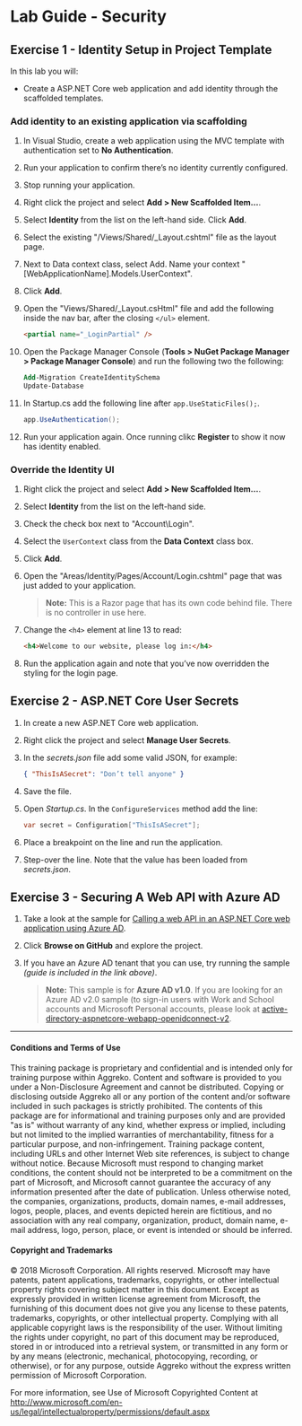 # Lab Guide - Security

## Exercise 1 - Identity Setup in Project Template
In this lab you will:
* Create a ASP.NET Core web application and add identity through the scaffolded templates.

### Add identity to an existing application via scaffolding

1. In Visual Studio, create a web application using the MVC template with authentication set to **No Authentication**.

2. Run your application to confirm there’s no identity currently configured.

3. Stop running your application.

4. Right click the project and select **Add > New Scaffolded Item…**.

5. Select **Identity** from the list on the left-hand side. Click **Add**.

7. Select the existing "/Views/Shared/_Layout.cshtml" file as the layout page.

8. Next to Data context class, select Add. Name your context "[WebApplicationName].Models.UserContext".

9.	Click **Add**.

10.	Open the "Views/Shared/_Layout.csHtml" file and add the following inside the nav bar, after the closing ```</ul>``` element.

    ```html
    <partial name="_LoginPartial" />
    ```

11.	Open the Package Manager Console (**Tools > NuGet Package Manager > Package Manager Console**) and run the following two the following:

    ```ps
    Add-Migration CreateIdentitySchema
    Update-Database
    ```
12.	In Startup.cs add the following line after ```app.UseStaticFiles();```.

    ```c#
    app.UseAuthentication();
    ```

13.	Run your application again. Once running clikc **Register** to show it now has identity enabled.

### Override the Identity UI

1. Right click the project and select **Add > New Scaffolded Item…**.

2. Select **Identity** from the list on the left-hand side.

3. Check the check box next to "Account\Login".

4. Select the ```UserContext``` class from the **Data Context** class box.

5. Click **Add**.

6. Open the "Areas/Identity/Pages/Account/Login.cshtml" page that was just added to your application.

    > **Note:** This is a Razor page that has its own code behind file. There is no controller in use here.

8. Change the ```<h4>``` element at line 13 to read:

    ```html
    <h4>Welcome to our website, please log in:</h4>
    ```

9. Run the application again and note that you’ve now overridden the styling for the login page.

## Exercise 2 - ASP.NET Core User Secrets

1. In create a new ASP.NET Core web application.

2. Right click the project and select **Manage User Secrets**.

3. In the *secrets.json* file add some valid JSON, for example:

    ```json
    { "ThisIsASecret": "Don’t tell anyone" }
    ```

4. Save the file.

5. Open *Startup.cs*. In the ```ConfigureServices``` method add the line:

    ```c#
    var secret = Configuration["ThisIsASecret"];
    ```

6. Place a breakpoint on the line and run the application.

7. Step-over the line. Note that the value has been loaded from *secrets.json*.

## Exercise 3 - Securing A Web API with Azure AD

1. Take a look at the sample for [Calling a web API in an ASP.NET Core web application using Azure AD](https://azure.microsoft.com/en-gb/resources/samples/active-directory-dotnet-webapp-webapi-openidconnect-aspnetcore/).

2. Click **Browse on GitHub** and explore the project. 

3. If you have an Azure AD tenant that you can use, try running the sample *(guide is included in the link above)*.

    > **Note:** This sample is for **Azure AD v1.0**. If you are looking for an Azure AD v2.0 sample (to sign-in users with Work and School accounts and Microsoft Personal accounts, please look at [active-directory-aspnetcore-webapp-openidconnect-v2](https://github.com/Azure-Samples/active-directory-aspnetcore-webapp-openidconnect-v2).

___
#### Conditions and Terms of Use

This training package is proprietary and confidential and is intended only for training purpose within Aggreko. Content and software is provided to you under a Non-Disclosure Agreement and cannot be distributed. Copying or disclosing outside Aggreko all or any portion of the content and/or software included in such packages is strictly prohibited.
The contents of this package are for informational and training purposes only and are provided "as is" without warranty of any kind, whether express or implied, including but not limited to the implied warranties of merchantability, fitness for a particular purpose, and non-infringement.
Training package content, including URLs and other Internet Web site references, is subject to change without notice. Because Microsoft must respond to changing market conditions, the content should not be interpreted to be a commitment on the part of Microsoft, and Microsoft cannot guarantee the accuracy of any information presented after the date of publication. Unless otherwise noted, the companies, organizations, products, domain names, e-mail addresses, logos, people, places, and events depicted herein are fictitious, and no association with any real company, organization, product, domain name, e-mail address, logo, person, place, or event is intended or should be inferred.

#### Copyright and Trademarks
© 2018 Microsoft Corporation. All rights reserved.
Microsoft may have patents, patent applications, trademarks, copyrights, or other intellectual property rights covering subject matter in this document. Except as expressly provided in written license agreement from Microsoft, the furnishing of this document does not give you any license to these patents, trademarks, copyrights, or other intellectual property.
Complying with all applicable copyright laws is the responsibility of the user. Without limiting the rights under copyright, no part of this document may be reproduced, stored in or introduced into a retrieval system, or transmitted in any form or by any means (electronic, mechanical, photocopying, recording, or otherwise), or for any purpose, outside Aggreko without the express written permission of Microsoft Corporation. 

For more information, see Use of Microsoft Copyrighted Content at
http://www.microsoft.com/en-us/legal/intellectualproperty/permissions/default.aspx
